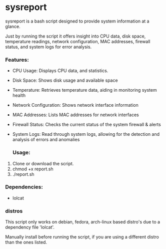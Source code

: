 # sysreport
sysreport is a bash script designed to provide system information at a glance.

Just by running the script it offers insight into CPU data, disk space, temperature readings, network configuration, MAC addresses, firewall status, and system logs for error analysis.

### Features:
- CPU Usage:
  Displays CPU data, and statistics.
- Disk Space:
  Shows disk usage and available space
- Temperature:
  Retrieves temperature data, aiding in monitoring system health
- Network Configuration:
  Shows network interface information
- MAC Addresses:
  Lists MAC addresses for network interfaces
- Firewall Status:
  Checks the current status of the system firewall & alerts
- System Logs:
  Read through system logs, allowing for the detection and analysis of errors and anomalies

  ### Usage:
1. Clone or download the script.
2. chmod +x report.sh
3. ./report.sh

### Dependencies: 
- lolcat
  
### distros
This script only works on debian, fedora, arch-linux based distro's due to a dependency file 'lolcat'.

Manually install before running the script, if you are using a different distro than the ones listed.

